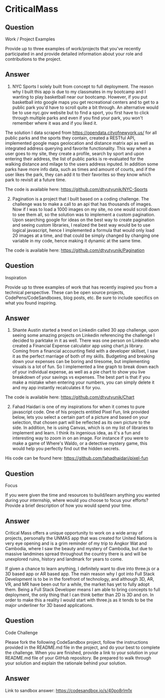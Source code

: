 # CriticalMass

## Question

Work / Project Examples

Provide up to three examples of work/projects that you've recently participated in and provide detailed information about your role and contributions to the project.

## Answer

1. NYC Sports I solely built from concept to full deployment. The reason why I built this app is due to my classmates in my bootcamp and I wanting to play basketball near our bootcamp. However, if you put basketball into google maps you get recreational centers and to get to a public park you'd have to scroll quite a bit through. An alternative would be to use nyc.gov website but to find a sport, you first have to click through multiple parks and even if you find your park, you won't remember where it was and if you liked it.

The solution I data scraped from https://opendata.cityofnewyork.us/ for all public parks and the sports they contain, created a RESTful API, implemented google maps geolocation and distance matrix api as well as integrated address querying and favorite functionality. This way when a user goes to my site, they create a profile, search by sport and upon entering their address, the list of public parks is re-evaluated for the walking distance and milage to the users address inputed. In addition some parks have more info data, such as times and amount of courts, and if the user likes the park, they can add it to their favorites so they know which park to revisit at a future time.

The code is available here: https://github.com/dtyutyunik/NYC-Sports

2. Pagination is a project that I built based on a coding challenge. The challenge was to make a call to an api that has thousands of images. Now if I was to load a 1000 images on my site, no one would scroll down to see them all, so the solution was to implement a custom pagination. Upon searching google for ideas on the best way to create pagination and seeing custom libraries, I realized the best way would be to use logical javascript, hence I implemented a formula that would only load 20 images at a time, and that could be simply changed by changing one variable in my code, hence making it dynamic at the same time.

The code is available here: https://github.com/dtyutyunik/Pagination

## Question

Inspiration

Provide up to three examples of work that has recently inspired you from a technical perspective. These can be open source projects, CodePens/CodeSandboxes, blog posts, etc. Be sure to include specifics on what you found inspiring.

## Answer

1. Shante Austin started a trend on Linkedin called 30 app challenge, upon seeing some amazing projects on Linkedin referencing the challenge I decided to parktake in it as well. There was one person on Linkedin who created a Financial Expense calculator app using chart.js library. Coming from a financial accounting field with a developer skillset, I saw it as the perfect marriage of both of my skills. Budgeting and breaking down your expenses can be boring and tiresome, but implementing visuals is a lot of fun. So I implemented a line graph to break down each of your individual expense, as well as a pie chart to show you live breakdown of your savings vs expenses. The best part is that if you make a mistake when entering your numbers, you can simply delete it and my app instantly recalculates it for you.

The code is available here: https://github.com/dtyutyunik/Chart

2. Fahad Haidari is one of my inspirations for when it comes to pure javascript code. One of his projects entitled Pixel Fun, link provided below, lets you select a certain part of a picture and based on your selection, that chosen part will be reflected as its own picture to the side. In addition, he is using Canvas, which is on my list of libraries to implement and learn. I think its ingenious idea, as it's a fun and interesting way to zoom in on an image. For instance if you were to make a game of Where's Waldo, or a detective mystery game, this would help you perfectly find out the hidden secrets.

His code can be found here: https://github.com/fahadhaidari/pixel-fun


## Question

Focus

If you were given the time and resources to build/learn anything you wanted during your internship, where would you choose to focus your efforts? Provide a brief description of how you would spend your time.

## Answer

Critical Mass offers a unique opportunity to work on a wide array of projects, personally the UNMAS app that was created for United Nations is very eye opening and is a grim reminder of my trip to Angkor Wat and Cambodia, where I saw the beauty and mystery of Cambodia, but due to massive landmines spread throughout the country there is and will be unexplored ruins, history and landmark for years to come.

If given a chance to learn anything, I definitely want to dive into three.js or a 3D based app or AR based app. The main reason why I got into Full Stack Development is to be in the forefront of technology, and although 3D, AR, VR, and MR have been out for a while, the market has yet to fully adopt them. Being a Full Stack Developer means I am able to bring concepts to full deployment, the only thing that I can think better than 2D is 3D and on. In order to make this a reality I would start with three.js as it tends to be the major underliner for 3D based applications. 

## Question
Code Challenge

Please fork the following CodeSandbox project, follow the instructions provided in the README.md file in the project, and do your best to complete the challenge. When you are finished, provide a link to your solution in your README.md file of your GitHub repository. Be prepared to walk through your solution and explain the rationale behind your solution.
## Answer

Link to sandbox answer: https://codesandbox.io/s/40po8rlm1x
